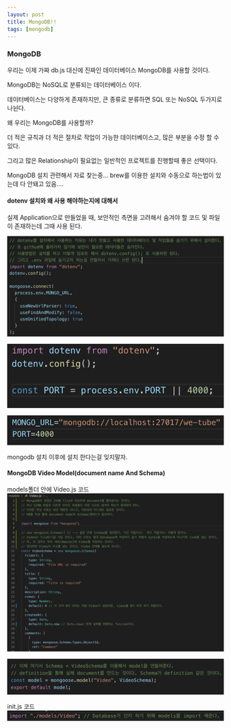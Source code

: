 ```yaml
---
layout: post
title: MongoDB!!
tags: [mongodb]
---
```


### MongoDB

우리는 이제 가짜 db.js 대신에 진짜인 데이터베이스 MongoDB를 사용할 것이다.

MongoDB는 NoSQL로 분류되는 데이터베이스 이다.

데이터베이스는 다양하게 존재하지만, 큰 종류로 분류하면 SQL 또는 NoSQL 두가지로 나뉜다.

왜 우리는 MongoDB를 사용할까?

더 적은 규칙과 더 적은 절차로 작업이 가능한 데이터베이스고, 많은 부분을 수정 할 수 있다.

그리고 많은 Relationship이 필요없는 일반적인 프로젝트를 진행할때 좋은 선택이다.

MongoDB 설치 관련해서 자료 찾는중... brew를 이용한 설치와 수동으로 하는법이 있는데 다 안돼고 있음....

#### dotenv 설치와 왜 사용 해야하는지에 대해서

실제 Application으로 만들었을 때, 보안적인 측면을 고려해서 숨겨야 할 코드 및 파일이 존재하는데 그때 사용 된다.

![dotenv1](/assets/img/pexels/dotenv1.png)

![dotenv2](/assets/img/pexels/dotenv2.png)

![dotenv3](/assets/img/pexels/dotenv3.png)

mongodb 설치 이후에 설치 한다는걸 잊지말자.

#### MongoDB Video Model(document name And Schema)

models폴더 안에 Video.js 코드
![schema1](/assets/img/pexels/schema1.png)

![schema1](/assets/img/pexels/schema2.png)

init.js 코드
![schema1](/assets/img/pexels/schema3.png)

